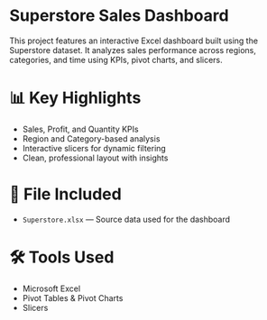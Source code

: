 # Superstore Sales Dashboard

This project features an interactive Excel dashboard built using the Superstore dataset. It analyzes sales performance across regions, categories, and time using KPIs, pivot charts, and slicers.

# 📊 Key Highlights
- Sales, Profit, and Quantity KPIs
- Region and Category-based analysis
- Interactive slicers for dynamic filtering
- Clean, professional layout with insights

# 📁 File Included
- `Superstore.xlsx` — Source data used for the dashboard

# 🛠 Tools Used
- Microsoft Excel
- Pivot Tables & Pivot Charts
- Slicers
